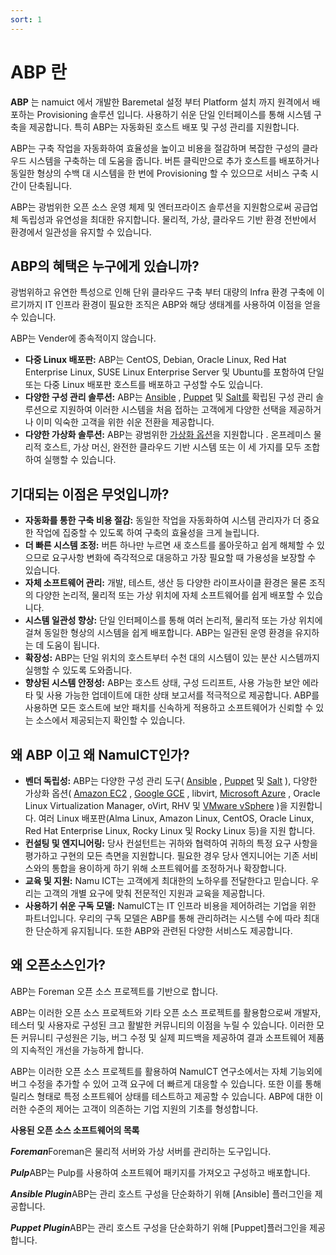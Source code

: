 ```yaml
---
sort: 1
---
```


# ABP 란
**ABP** 는 namuict 에서 개발한 Baremetal 설정 부터 Platform 설치 까지 원격에서 배포하는 Provisioning 솔루션 입니다. 사용하기 쉬운 단일 인터페이스를 통해 시스템 구축을 제공합니다. 특히 ABP는 자동화된 호스트 배포 및 구성 관리를 지원합니다.

ABP는 구축 작업을 자동화하여 효율성을 높이고 비용을 절감하며 복잡한 구성의 클라우드 시스템을 구축하는 데 도움을 줍니다. 버튼 클릭만으로 추가 호스트를 배포하거나 동일한 형상의 수백 대 시스템을 한 번에 Provisioning 할 수 있으므로 서비스 구축 시간이 단축됩니다.

ABP는 광범위한 오픈 소스 운영 체제 및 엔터프라이즈 솔루션을 지원함으로써 공급업체 독립성과 유연성을 최대한 유지합니다. 물리적, 가상, 클라우드 기반 환경 전반에서 환경에서 일관성을 유지할 수 있습니다.

## **ABP의 혜택은 누구에게 있습니까?**

광범위하고 유연한 특성으로 인해 단위 클라우드 구축 부터 대량의 Infra 환경 구축에 이르기까지 IT 인프라 환경이 필요한 조직은 ABP와 해당 생태계를 사용하여 이점을 얻을 수 있습니다.

ABP는 Vender에 종속적이지 않습니다.

- **다중 Linux 배포판:** ABP는 CentOS, Debian, Oracle Linux, Red Hat Enterprise Linux, SUSE Linux Enterprise Server 및 Ubuntu를 포함하여 단일 또는 다중 Linux 배포판 호스트를 배포하고 구성할 수도 있습니다.
- **다양한 구성 관리 솔루션:** ABP는 [Ansible](https://ansible.html) , [Puppet](https://puppet.html) 및 [Salt를](https://salt.html) 확립된 구성 관리 솔루션으로 지원하여 이러한 시스템을 처음 접하는 고객에게 다양한 선택을 제공하거나 이미 익숙한 고객을 위한 쉬운 전환을 제공합니다.
- **다양한 가상화 솔루션:** ABP는 광범위한 [가상화 옵션](https://compute_resources.html)을 지원합니다 . 온프레미스 물리적 호스트, 가상 머신, 완전한 클라우드 기반 시스템 또는 이 세 가지를 모두 조합하여 실행할 수 있습니다.

## **기대되는 이점은 무엇입니까?**

- **자동화를 통한 구축 비용 절감:** 동일한 작업을 자동화하여 시스템 관리자가 더 중요한 작업에 집중할 수 있도록 하여 구축의 효율성을 크게 늘립니다.
- **더 빠른 시스템 조정:** 버튼 하나만 누르면 새 호스트를 롤아웃하고 쉽게 해체할 수 있으므로 요구사항 변화에 즉각적으로 대응하고 가장 필요할 때 가용성을 보장할 수 있습니다.
- **자체 소프트웨어 관리:** 개발, 테스트, 생산 등 다양한 라이프사이클 환경은 물론 조직의 다양한 논리적, 물리적 또는 가상 위치에 자체 소프트웨어를 쉽게 배포할 수 있습니다.
- **시스템 일관성 향상:** 단일 인터페이스를 통해 여러 논리적, 물리적 또는 가상 위치에 걸쳐 동일한 형상의 시스템을 쉽게 배포합니다. ABP는 일관된 운영 환경을 유지하는 데 도움이 됩니다.
- **확장성:** ABP는 단일 위치의 호스트부터 수천 대의 시스템이 있는 분산 시스템까지 실행할 수 있도록 도와줍니다.
- **향상된 시스템 안정성:** ABP는 호스트 상태, 구성 드리프트, 사용 가능한 보안 에라타 및 사용 가능한 업데이트에 대한 상태 보고서를 적극적으로 제공합니다. ABP를 사용하면 모든 호스트에 보안 패치를 신속하게 적용하고 소프트웨어가 신뢰할 수 있는 소스에서 제공되는지 확인할 수 있습니다.

## **왜 ABP 이고 왜 NamuICT인가?**

- **벤더 독립성:** ABP는 다양한 구성 관리 도구( [Ansible](https://ansible.html) , [Puppet](https://puppet.html) 및 [Salt](https://salt.html) ), 다양한 가상화 옵션( [Amazon EC2](https://ec2.html) , [Google GCE](https://gce.html) , libvirt, [Microsoft Azure](https://azure.html) , Oracle Linux Virtualization Manager, oVirt, RHV 및 [VMware vSphere](https://vmware.html) )을 지원합니다. 여러 Linux 배포판(Alma Linux, Amazon Linux, CentOS, Oracle Linux, Red Hat Enterprise Linux, Rocky Linux 및 Rocky Linux 등)을 지원 합니다.
- **컨설팅 및 엔지니어링:** 당사 컨설턴트는 귀하와 협력하여 귀하의 특정 요구 사항을 평가하고 구현의 모든 측면을 지원합니다. 필요한 경우 당사 엔지니어는 기존 서비스와의 통합을 용이하게 하기 위해 소프트웨어를 조정하거나 확장합니다.
- **교육 및 지원:** Namu ICT는 고객에게 최대한의 노하우를 전달한다고 믿습니다. 우리는 고객의 개별 요구에 맞춰 전문적인 지원과 교육을 제공합니다.
- **사용하기 쉬운 구독 모델:** NamuICT는 IT 인프라 비용을 제어하려는 기업을 위한 파트너입니다. 우리의 구독 모델은 ABP를 통해 관리하려는 시스템 수에 따라 최대한 단순하게 유지됩니다. 또한 ABP와 관련된 다양한 서비스도 제공합니다.

## **왜 오픈소스인가?**

ABP는 Foreman 오픈 소스 프로젝트를 기반으로 합니다.

ABP는 이러한 오픈 소스 프로젝트와 기타 오픈 소스 프로젝트를 활용함으로써 개발자, 테스터 및 사용자로 구성된 크고 활발한 커뮤니티의 이점을 누릴 수 있습니다. 이러한 모든 커뮤니티 구성원은 기능, 버그 수정 및 실제 피드백을 제공하여 결과 소프트웨어 제품의 지속적인 개선을 가능하게 합니다.

ABP는 이러한 오픈 소스 프로젝트를 활용하여 NamuICT 연구소에서는 자체 기능외에 버그 수정을 추가할 수 있어 고객 요구에 더 빠르게 대응할 수 있습니다. 또한 이를 통해 릴리스 형태로 특정 소프트웨어 상태를 테스트하고 제공할 수 있습니다. ABP에 대한 이러한 수준의 제어는 고객이 의존하는 기업 지원의 기초를 형성합니다.

**사용된 오픈 소스 소프트웨어의 목록**

***Foreman***Foreman은 물리적 서버와 가상 서버를 관리하는 도구입니다.

***Pulp***ABP는 Pulp를 사용하여 소프트웨어 패키지를 가져오고 구성하고 배포합니다. 

***Ansible Plugin***ABP는 관리 호스트 구성을 단순화하기 위해 [Ansible] 플러그인을 제공합니다.

***Puppet Plugin***ABP는 관리 호스트 구성을 단순화하기 위해 [Puppet]플러그인을 제공합니다.
